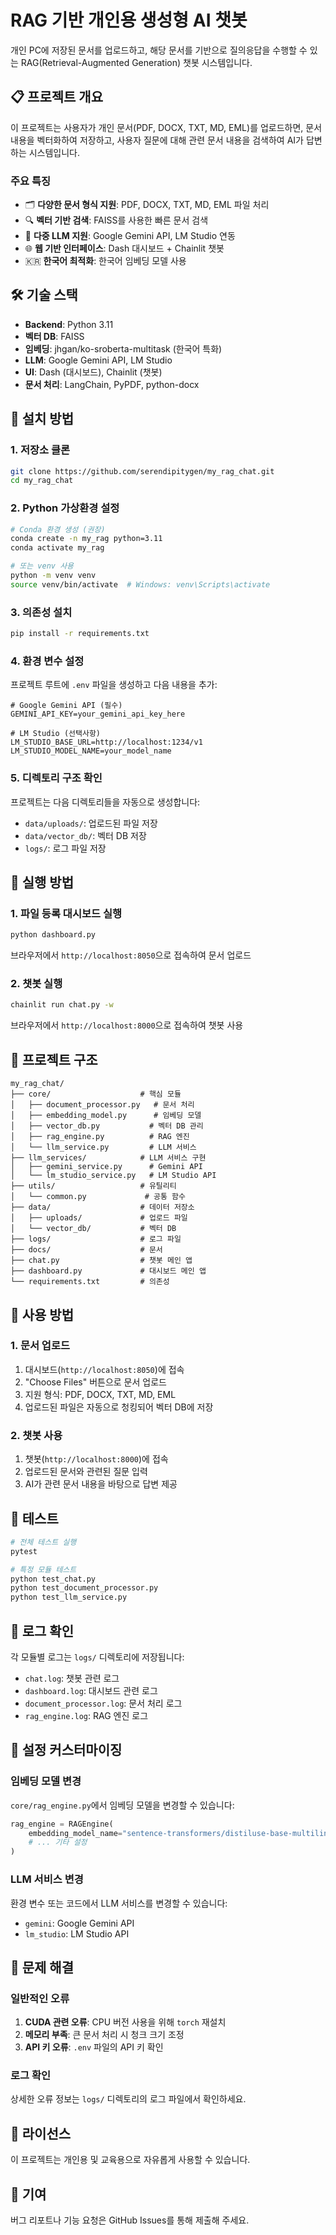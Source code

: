 # RAG 기반 개인용 생성형 AI 챗봇

개인 PC에 저장된 문서를 업로드하고, 해당 문서를 기반으로 질의응답을 수행할 수 있는 RAG(Retrieval-Augmented Generation) 챗봇 시스템입니다.

## 📋 프로젝트 개요

이 프로젝트는 사용자가 개인 문서(PDF, DOCX, TXT, MD, EML)를 업로드하면, 문서 내용을 벡터화하여 저장하고, 사용자 질문에 대해 관련 문서 내용을 검색하여 AI가 답변하는 시스템입니다.

### 주요 특징
- 🗂️ **다양한 문서 형식 지원**: PDF, DOCX, TXT, MD, EML 파일 처리
- 🔍 **벡터 기반 검색**: FAISS를 사용한 빠른 문서 검색
- 🤖 **다중 LLM 지원**: Google Gemini API, LM Studio 연동
- 🌐 **웹 기반 인터페이스**: Dash 대시보드 + Chainlit 챗봇
- 🇰🇷 **한국어 최적화**: 한국어 임베딩 모델 사용

## 🛠️ 기술 스택

- **Backend**: Python 3.11
- **벡터 DB**: FAISS
- **임베딩**: jhgan/ko-sroberta-multitask (한국어 특화)
- **LLM**: Google Gemini API, LM Studio
- **UI**: Dash (대시보드), Chainlit (챗봇)
- **문서 처리**: LangChain, PyPDF, python-docx

## 🚀 설치 방법

### 1. 저장소 클론
```bash
git clone https://github.com/serendipitygen/my_rag_chat.git
cd my_rag_chat
```

### 2. Python 가상환경 설정
```bash
# Conda 환경 생성 (권장)
conda create -n my_rag python=3.11
conda activate my_rag

# 또는 venv 사용
python -m venv venv
source venv/bin/activate  # Windows: venv\Scripts\activate
```

### 3. 의존성 설치
```bash
pip install -r requirements.txt
```

### 4. 환경 변수 설정
프로젝트 루트에 `.env` 파일을 생성하고 다음 내용을 추가:

```env
# Google Gemini API (필수)
GEMINI_API_KEY=your_gemini_api_key_here

# LM Studio (선택사항)
LM_STUDIO_BASE_URL=http://localhost:1234/v1
LM_STUDIO_MODEL_NAME=your_model_name
```

### 5. 디렉토리 구조 확인
프로젝트는 다음 디렉토리들을 자동으로 생성합니다:
- `data/uploads/`: 업로드된 파일 저장
- `data/vector_db/`: 벡터 DB 저장
- `logs/`: 로그 파일 저장

## 🎯 실행 방법

### 1. 파일 등록 대시보드 실행
```bash
python dashboard.py
```
브라우저에서 `http://localhost:8050`으로 접속하여 문서 업로드

### 2. 챗봇 실행
```bash
chainlit run chat.py -w
```
브라우저에서 `http://localhost:8000`으로 접속하여 챗봇 사용

## 📁 프로젝트 구조

```
my_rag_chat/
├── core/                    # 핵심 모듈
│   ├── document_processor.py   # 문서 처리
│   ├── embedding_model.py      # 임베딩 모델
│   ├── vector_db.py           # 벡터 DB 관리
│   ├── rag_engine.py          # RAG 엔진
│   └── llm_service.py         # LLM 서비스
├── llm_services/            # LLM 서비스 구현
│   ├── gemini_service.py      # Gemini API
│   └── lm_studio_service.py   # LM Studio API
├── utils/                   # 유틸리티
│   └── common.py             # 공통 함수
├── data/                    # 데이터 저장소
│   ├── uploads/             # 업로드 파일
│   └── vector_db/           # 벡터 DB
├── logs/                    # 로그 파일
├── docs/                    # 문서
├── chat.py                  # 챗봇 메인 앱
├── dashboard.py             # 대시보드 메인 앱
└── requirements.txt         # 의존성
```

## 📖 사용 방법

### 1. 문서 업로드
1. 대시보드(`http://localhost:8050`)에 접속
2. "Choose Files" 버튼으로 문서 업로드
3. 지원 형식: PDF, DOCX, TXT, MD, EML
4. 업로드된 파일은 자동으로 청킹되어 벡터 DB에 저장

### 2. 챗봇 사용
1. 챗봇(`http://localhost:8000`)에 접속
2. 업로드된 문서와 관련된 질문 입력
3. AI가 관련 문서 내용을 바탕으로 답변 제공

## 🧪 테스트

```bash
# 전체 테스트 실행
pytest

# 특정 모듈 테스트
python test_chat.py
python test_document_processor.py
python test_llm_service.py
```

## 📝 로그 확인

각 모듈별 로그는 `logs/` 디렉토리에 저장됩니다:
- `chat.log`: 챗봇 관련 로그
- `dashboard.log`: 대시보드 관련 로그
- `document_processor.log`: 문서 처리 로그
- `rag_engine.log`: RAG 엔진 로그

## 🔧 설정 커스터마이징

### 임베딩 모델 변경
`core/rag_engine.py`에서 임베딩 모델을 변경할 수 있습니다:
```python
rag_engine = RAGEngine(
    embedding_model_name="sentence-transformers/distiluse-base-multilingual-cased-v2",
    # ... 기타 설정
)
```

### LLM 서비스 변경
환경 변수 또는 코드에서 LLM 서비스를 변경할 수 있습니다:
- `gemini`: Google Gemini API
- `lm_studio`: LM Studio API

## 🚨 문제 해결

### 일반적인 오류
1. **CUDA 관련 오류**: CPU 버전 사용을 위해 `torch` 재설치
2. **메모리 부족**: 큰 문서 처리 시 청크 크기 조정
3. **API 키 오류**: `.env` 파일의 API 키 확인

### 로그 확인
상세한 오류 정보는 `logs/` 디렉토리의 로그 파일에서 확인하세요.

## 📄 라이선스

이 프로젝트는 개인용 및 교육용으로 자유롭게 사용할 수 있습니다.

## 🤝 기여

버그 리포트나 기능 요청은 GitHub Issues를 통해 제출해 주세요.